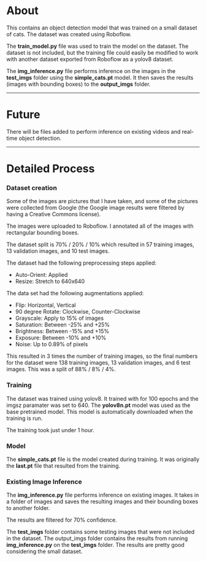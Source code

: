 # About  

This contains an object detection model that was trained on a small dataset of cats. The dataset was created using Roboflow. 

The **train_model.py** file was used to train the model on the dataset. The dataset is not included, but the training file could easily be modified to work with another dataset exported from Roboflow as a yolov8 dataset. 

The **img_inference.py** file performs inference on the images in the **test_imgs** folder using the **simple_cats.pt** model. It then saves the results (images with bounding boxes) to the **output_imgs** folder. 

---

# Future 

There will be files added to perform inference on existing videos and real-time object detection. 

---

# Detailed Process

### Dataset creation 

Some of the images are pictures that I have taken, and some of the pictures were collected from Google (the Google image results were filtered by having a Creative Commons license). 

The images were uploaded to Roboflow. I annotated all of the images with rectangular bounding boxes. 

The dataset split is 70% / 20% / 10% which resulted in 57 training images, 13 validation images, and 10 test images. 

The dataset had the following preprocessing steps applied: 
- Auto-Orient: Applied 
- Resize: Stretch to 640x640 

The data set had the following augmentations applied: 
- Flip: Horizontal, Vertical 
- 90 degree Rotate: Clockwise, Counter-Clockwise
- Grayscale: Apply to 15% of images 
- Saturation: Between -25% and +25% 
- Brightness: Between -15% and +15% 
- Exposure: Between -10% and +10% 
- Noise: Up to 0.89% of pixels 

This resulted in 3 times the number of training images, so the final numbers for the dataset were 138 training images, 13 validation images, and 6 test images. This was a split of 88% / 8% / 4%. 

### Training 

The dataset was trained using yolov8. It trained with for 100 epochs and the imgsz paramater was set to 640. The **yolov8n.pt** model was used as the base pretrained model. This model is automatically downloaded when the training is run. 

The training took just under 1 hour. 

### Model 

The **simple_cats.pt** file is the model created during training. It was originally the **last.pt** file that resulted from the training. 

### Existing Image Inference 

The **img_inference.py** file performs inference on existing images. It takes in a folder of images and saves the resulting images and their bounding boxes to another folder. 

The results are filtered for 70% confidence. 

The **test_imgs** folder contains some testing images that were not included in the dataset. The output_imgs folder contains the results from running **img_inference.py** on the **test_imgs** folder. The results are pretty good considering the small dataset. 

